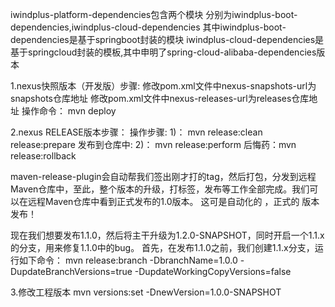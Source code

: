 iwindplus-platform-dependencies包含两个模块
分别为iwindplus-boot-dependencies,iwindplus-cloud-dependencies
其中iwindplus-boot-dependencies是基于springboot封装的模块
iwindplus-cloud-dependencies是基于springcloud封装的模板,其中申明了spring-cloud-alibaba-dependencies版本

1.nexus快照版本（开发版）步骤:
修改pom.xml文件中nexus-snapshots-url为snapshots仓库地址
修改pom.xml文件中nexus-releases-url为releases仓库地址
操作命令： mvn deploy

2.nexus RELEASE版本步骤：
操作步骤:
1)： mvn release:clean release:prepare
发布到仓库中:
2)： mvn release:perform
后悔药：mvn release:rollback

maven-release-plugin会自动帮我们签出刚才打的tag，然后打包，分发到远程Maven仓库中，至此，整个版本的升级，打标签，发布等工作全部完成。我们可以在远程Maven仓库中看到正式发布的1.0版本。
这可是自动化的 ，正式的 版本发布！

现在我们想要发布1.1.0，然后将主干升级为1.2.0-SNAPSHOT，同时开启一个1.1.x的分支，用来修复1.1.0中的bug。
首先，在发布1.1.0之前，我们创建1.1.x分支，运行如下命令：
mvn release:branch -DbranchName=1.0.0 -DupdateBranchVersions=true -DupdateWorkingCopyVersions=false

3.修改工程版本
mvn versions:set -DnewVersion=1.0.0-SNAPSHOT
